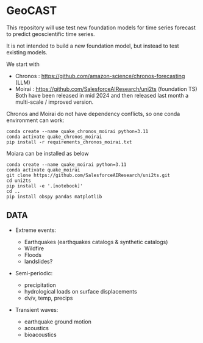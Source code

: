 # GeoCAST

This repository will use test new foundation models for time series forecast to predict geoscientific time series.

It is not intended to build a new foundation model, but instead to test existing models.

We start with 

* Chronos : https://github.com/amazon-science/chronos-forecasting (LLM)
* Moirai : https://github.com/SalesforceAIResearch/uni2ts (foundation TS)
Both have been released in mid 2024 and then released last month a multi-scale / improved version.


Chronos and Moirai do not have dependency conflicts, so one conda environment can work:

```
conda create --name quake_chronos_moirai python=3.11
conda activate quake_chronos_moirai
pip install -r requirements_chronos_moirai.txt
```



Moiara can be installed as below
```
conda create --name quake_moirai python=3.11
conda activate quake_moirai
git clone https://github.com/SalesforceAIResearch/uni2ts.git
cd uni2ts
pip install -e '.[notebook]'
cd ..
pip install obspy pandas matplotlib
```


## DATA


- Extreme events:
    - Earthquakes (earthquakes catalogs & synthetic catalogs)
    - Wildfire
    - Floods
    - landslides?


- Semi-periodic:
    -  precipitation
    -  hydrological loads on surface displacements
    - dv/v, temp, precips

- Transient waves:
    - earthquake ground motion
    - acoustics
    - bioacoustics